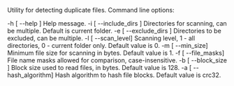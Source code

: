 Utility for detecting duplicate files. Command line options:


-h [ --help ]             Help message.
-i [ --include_dirs ]     Directories for scanning, can be multiple. Default is current folder.
-e [ --exclude_dirs ]     Directories to be excluded, can be multiple.
-l [ --scan_level]        Scanning level, 1 - all directories, 0 - current folder only. Default value is 0.
-m [ --min_size]          Minimum file size for scanning in bytes. Default value is 1.
-f [ --file_masks]        File name masks allowed for comparison, case-insensitive.
-b [ --block_size ]       Block size used to read files, in bytes. Default value is 128.
-a [ --hash_algorithm]    Hash algorithm to hash file blocks. Default value is crc32.

